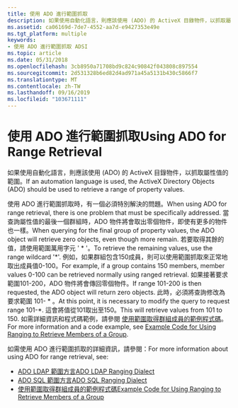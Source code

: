 ```yaml
---
title: 使用 ADO 進行範圍抓取
description: 如果使用自動化語言，則應該使用 (ADO) 的 ActiveX 目錄物件，以抓取屬性值的範圍。使用 ADO 進行範圍抓取時，有一個必須特別解決的問題。
ms.assetid: ca06169d-7de7-4552-aa7d-e9427353e49e
ms.tgt_platform: multiple
keywords:
- 使用 ADO 進行範圍抓取 ADSI
ms.topic: article
ms.date: 05/31/2018
ms.openlocfilehash: 3cb8950a71708bd9c824c90842f043808c897554
ms.sourcegitcommit: 2d531328b6ed82d4ad971a45a5131b430c5866f7
ms.translationtype: MT
ms.contentlocale: zh-TW
ms.lasthandoff: 09/16/2019
ms.locfileid: "103671111"
---
```

# <a name="using-ado-for-range-retrieval"></a><span data-ttu-id="36fe6-104">使用 ADO 進行範圍抓取</span><span class="sxs-lookup"><span data-stu-id="36fe6-104">Using ADO for Range Retrieval</span></span>

<span data-ttu-id="36fe6-105">如果使用自動化語言，則應該使用 (ADO) 的 ActiveX 目錄物件，以抓取屬性值的範圍。</span><span class="sxs-lookup"><span data-stu-id="36fe6-105">If an automation language is used, the ActiveX Directory Objects (ADO) should be used to retrieve a range of property values.</span></span>

<span data-ttu-id="36fe6-106">使用 ADO 進行範圍抓取時，有一個必須特別解決的問題。</span><span class="sxs-lookup"><span data-stu-id="36fe6-106">When using ADO for range retrieval, there is one problem that must be specifically addressed.</span></span> <span data-ttu-id="36fe6-107">當查詢屬性值的最後一個群組時，ADO 物件將會取出零個物件，即使有更多的物件也一樣。</span><span class="sxs-lookup"><span data-stu-id="36fe6-107">When querying for the final group of property values, the ADO object will retrieve zero objects, even though more remain.</span></span> <span data-ttu-id="36fe6-108">若要取得其餘的值，請使用範圍萬用字元 ' \* '。</span><span class="sxs-lookup"><span data-stu-id="36fe6-108">To retrieve the remaining values, use the range wildcard '\*'.</span></span> <span data-ttu-id="36fe6-109">例如，如果群組包含150成員，則可以使用範圍抓取來正常地取出成員值0-100。</span><span class="sxs-lookup"><span data-stu-id="36fe6-109">For example, if a group contains 150 members, member values 0-100 can be retrieved normally using ranged retrieval.</span></span> <span data-ttu-id="36fe6-110">如果接著要求範圍101-200，ADO 物件將會傳回零個物件。</span><span class="sxs-lookup"><span data-stu-id="36fe6-110">If range 101-200 is then requested, the ADO object will return zero objects.</span></span> <span data-ttu-id="36fe6-111">此時，必須將查詢修改為要求範圍 101- \* 。</span><span class="sxs-lookup"><span data-stu-id="36fe6-111">At this point, it is necessary to modify the query to request range 101-\*.</span></span> <span data-ttu-id="36fe6-112">這會將值從101取出至150。</span><span class="sxs-lookup"><span data-stu-id="36fe6-112">This will retrieve values from 101 to 150.</span></span> <span data-ttu-id="36fe6-113">如需詳細資訊和程式碼範例，請參閱 [使用範圍取得群組成員的範例程式碼](example-code-for-using-ranging-to-retrieve-members-of-a-group.md)。</span><span class="sxs-lookup"><span data-stu-id="36fe6-113">For more information and a code example, see [Example Code for Using Ranging to Retrieve Members of a Group](example-code-for-using-ranging-to-retrieve-members-of-a-group.md).</span></span>

<span data-ttu-id="36fe6-114">如需使用 ADO 進行範圍抓取的詳細資訊，請參閱：</span><span class="sxs-lookup"><span data-stu-id="36fe6-114">For more information about using ADO for range retrieval, see:</span></span>

-   [<span data-ttu-id="36fe6-115">ADO LDAP 範圍方言</span><span class="sxs-lookup"><span data-stu-id="36fe6-115">ADO LDAP Ranging Dialect</span></span>](ado-ldap-ranging-dialect.md)
-   [<span data-ttu-id="36fe6-116">ADO SQL 範圍方言</span><span class="sxs-lookup"><span data-stu-id="36fe6-116">ADO SQL Ranging Dialect</span></span>](ado-sql-ranging-dialect.md)
-   [<span data-ttu-id="36fe6-117">使用範圍取得群組成員的範例程式碼</span><span class="sxs-lookup"><span data-stu-id="36fe6-117">Example Code for Using Ranging to Retrieve Members of a Group</span></span>](example-code-for-using-ranging-to-retrieve-members-of-a-group.md)

 

 




